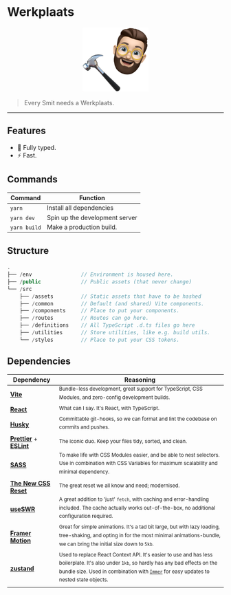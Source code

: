# Werkplaats

<p align="center">
    <img style="height: 150px" src=".github/images/me.png"/>
</p>

> Every Smit needs a Werkplaats.

---

## Features

-   🔑 Fully typed.
-   ⚡ Fast.

## Commands

| Command      | Function                       |
| ------------ | ------------------------------ |
| `yarn`       | Install all dependencies       |
| `yarn dev`   | Spin up the development server |
| `yarn build` | Make a production build.       |

## Structure

```ts
.
├── /env                // Environment is housed here.
├── /public             // Public assets (that never change)
└── /src
    ├── /assets         // Static assets that have to be hashed
    ├── /common         // Default (and shared) Vite components.
    ├── /components     // Place to put your components.
    ├── /routes         // Routes can go here.
    ├── /definitions    // All TypeScript .d.ts files go here
    ├── /utilities      // Store utilities, like e.g. build utils.
    └── /styles         // Place to put your CSS tokens.
```

## Dependencies

| Dependency                                                               | Reasoning                                                                                                                                                                                                                                                                          |
| ------------------------------------------------------------------------ | ---------------------------------------------------------------------------------------------------------------------------------------------------------------------------------------------------------------------------------------------------------------------------------- |
| **[Vite](https://github.com/vitejs/vite)**                               | <sup>Bundle-less development, great support for TypeScript, CSS Modules, and zero-config development builds.</sup>                                                                                                                                                                 |
| **[React](https://reactjs.org/)**                                        | <sup>What can I say. It's React, with TypeScript.</sup>                                                                                                                                                                                                                            |
| **[Husky](https://github.com/typicode/husky)**                           | <sup>Committable git-hooks, so we can format and lint the codebase on commits and pushes.</sup>                                                                                                                                                                                    |
| **[Prettier](https://prettier.io/)** + **[ESLint](https://eslint.org/)** | <sup>The iconic duo. Keep your files tidy, sorted, and clean.</sup>                                                                                                                                                                                                                |
| **[SASS](https://github.com/sass/sass)**                                 | <sup>To make life with CSS Modules easier, and be able to nest selectors. Use in combination with CSS Variables for maximum scalability and minimal dependency.</sup>                                                                                                              |
| **[The New CSS Reset](https://elad2412.github.io/the-new-css-reset/)**   | <sup>The great reset we all know and need; modernised.</sup>                                                                                                                                                                                                                       |
| **[useSWR](https://swr.vercel.app/)**                                    | <sup>A great addition to 'just' `fetch`, with caching and error-handling included. The cache actually works out-of-the-box, no additional configuration required.</sup>                                                                                                            |
| **[Framer Motion](https://www.framer.com/motion/)**                      | <sup>Great for simple animations. It's a tad bit large, but with lazy loading, tree-shaking, and opting in for the most minimal animations-bundle, we can bring the initial size down to `5kb`.</sup>                                                                              |
| **[zustand](https://github.com/pmndrs/zustand)**                         | <sup>Used to replace React Context API. It's easier to use and has less boilerplate. It's also under `1kb`, so hardly has any bad effects on the bundle size. Used in combination with [`Immer`](https://github.com/immerjs/immer) for easy updates to nested state objects.</sup> |
